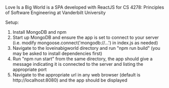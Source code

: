 Love Is a Big World is a SPA developed with ReactJS for CS 4278: Principles of Software Engineering at Vanderbilt University

Setup:
1) Install MongoDB and npm
2) Start up MongoDB and ensure the app is set to connect to your server (i.e. modify mongoose.connect('mongodb://...') in index.js as needed) 
3) Navigate to the loveinabigworld directory and run "npm run build" (you may be asked to install dependencies first)
4) Run "npm run start" from the same directory, the app should give a message indicating it is connected to the server and listing the appropriate port
5) Navigate to the appropriate url in any web browser (default is http://localhost:8080) and the app should be displayed
